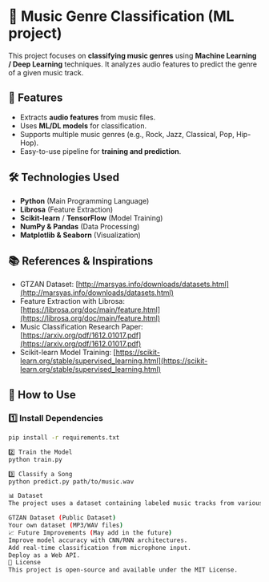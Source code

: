 # 🎵 Music Genre Classification (ML project)

This project focuses on **classifying music genres** using **Machine Learning / Deep Learning** techniques. It analyzes audio features to predict the genre of a given music track.

## 🚀 Features
- Extracts **audio features** from music files.
- Uses **ML/DL models** for classification.
- Supports multiple music genres (e.g., Rock, Jazz, Classical, Pop, Hip-Hop).
- Easy-to-use pipeline for **training and prediction**.

## 🛠️ Technologies Used
- **Python** (Main Programming Language)
- **Librosa** (Feature Extraction)
- **Scikit-learn** / **TensorFlow** (Model Training)
- **NumPy & Pandas** (Data Processing)
- **Matplotlib & Seaborn** (Visualization)

## 📚 References & Inspirations
- GTZAN Dataset: [http://marsyas.info/downloads/datasets.html](http://marsyas.info/downloads/datasets.html)
- Feature Extraction with Librosa: [https://librosa.org/doc/main/feature.html](https://librosa.org/doc/main/feature.html)
- Music Classification Research Paper: [https://arxiv.org/pdf/1612.01017.pdf](https://arxiv.org/pdf/1612.01017.pdf)
- Scikit-learn Model Training: [https://scikit-learn.org/stable/supervised_learning.html](https://scikit-learn.org/stable/supervised_learning.html)


## 🎯 How to Use
### **1️⃣ Install Dependencies**
```bash
pip install -r requirements.txt

2️⃣ Train the Model
python train.py

3️⃣ Classify a Song
python predict.py path/to/music.wav

📊 Dataset
The project uses a dataset containing labeled music tracks from various genres. I used:

GTZAN Dataset (Public Dataset)
Your own dataset (MP3/WAV files)
📈 Future Improvements (May add in the future)
Improve model accuracy with CNN/RNN architectures.
Add real-time classification from microphone input.
Deploy as a Web API.
📝 License
This project is open-source and available under the MIT License.
